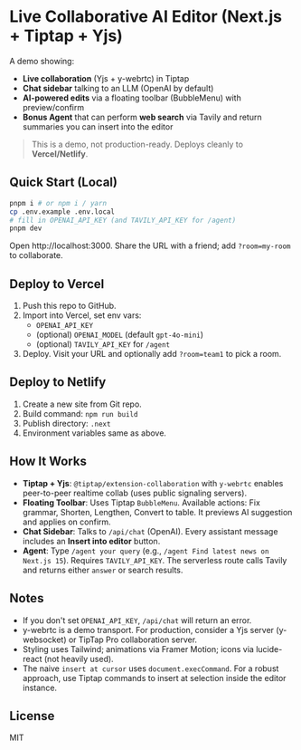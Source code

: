 # Live Collaborative AI Editor (Next.js + Tiptap + Yjs)

A demo showing:
- **Live collaboration** (Yjs + y-webrtc) in Tiptap
- **Chat sidebar** talking to an LLM (OpenAI by default)
- **AI-powered edits** via a floating toolbar (BubbleMenu) with preview/confirm
- **Bonus Agent** that can perform **web search** via Tavily and return summaries you can insert into the editor

> This is a demo, not production-ready. Deploys cleanly to **Vercel/Netlify**.

## Quick Start (Local)

```bash
pnpm i # or npm i / yarn
cp .env.example .env.local
# fill in OPENAI_API_KEY (and TAVILY_API_KEY for /agent)
pnpm dev
```

Open http://localhost:3000. Share the URL with a friend; add `?room=my-room` to collaborate.

## Deploy to Vercel

1. Push this repo to GitHub.
2. Import into Vercel, set env vars:
   - `OPENAI_API_KEY`
   - (optional) `OPENAI_MODEL` (default `gpt-4o-mini`)
   - (optional) `TAVILY_API_KEY` for `/agent`
3. Deploy. Visit your URL and optionally add `?room=team1` to pick a room.

## Deploy to Netlify

1. Create a new site from Git repo.
2. Build command: `npm run build`
3. Publish directory: `.next`
4. Environment variables same as above.

## How It Works

- **Tiptap + Yjs**: `@tiptap/extension-collaboration` with `y-webrtc` enables peer-to-peer realtime collab (uses public signaling servers).
- **Floating Toolbar**: Uses Tiptap `BubbleMenu`. Available actions: Fix grammar, Shorten, Lengthen, Convert to table. It previews AI suggestion and applies on confirm.
- **Chat Sidebar**: Talks to `/api/chat` (OpenAI). Every assistant message includes an **Insert into editor** button.
- **Agent**: Type `/agent your query` (e.g., `/agent Find latest news on Next.js 15`). Requires `TAVILY_API_KEY`. The serverless route calls Tavily and returns either `answer` or search results.

## Notes

- If you don't set `OPENAI_API_KEY`, `/api/chat` will return an error.
- y-webrtc is a demo transport. For production, consider a Yjs server (y-websocket) or TipTap Pro collaboration server.
- Styling uses Tailwind; animations via Framer Motion; icons via lucide-react (not heavily used).
- The naive `insert at cursor` uses `document.execCommand`. For a robust approach, use Tiptap commands to insert at selection inside the editor instance.

## License

MIT
